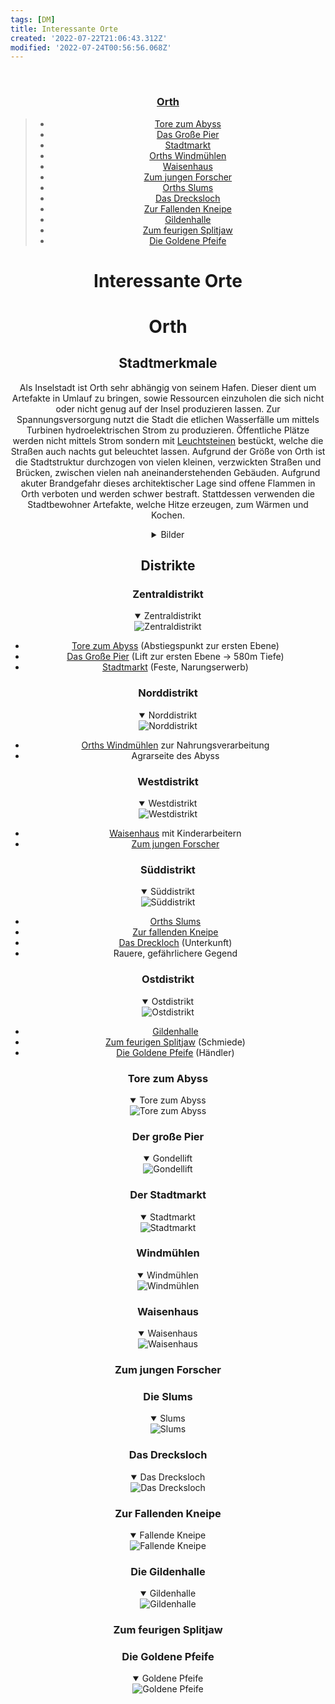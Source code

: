 ```yaml
---
tags: [DM]
title: Interessante Orte
created: '2022-07-22T21:06:43.312Z'
modified: '2022-07-24T00:56:56.068Z'
---
```


<div class="meta_for_parser tablespecs" style="visibility:hidden">Interessante Orte</div>
<div class="grid-container" markdown="1" align="center">
  <div class="nav" markdown="1" align="center">

### [Orth](#13)
> - [Tore zum Abyss](#3)
> - [Das Große Pier](#4)
> - [Stadtmarkt](#5)
> - [Orths Windmühlen](#6)
> - [Waisenhaus](7)
> - [Zum jungen Forscher](#8)
> - [Orths Slums](#9)
> - [Das Drecksloch](#1)
> - [Zur Fallenden Kneipe](#2)
> - [Gildenhalle](#10)
> - [Zum feurigen Splitjaw](#11)
> - [Die Goldene Pfeife](#12)

  </div>
  <div class="main" id="padded" markdown="1" align="center">

# Interessante Orte

# <a name="13"></a> Orth

## Stadtmerkmale

Als Inselstadt ist Orth sehr abhängig von seinem Hafen. Dieser dient um Artefakte in Umlauf zu bringen, sowie Ressourcen einzuholen die sich nicht oder nicht genug auf der Insel produzieren lassen.
Zur Spannungsversorgung nutzt die Stadt die etlichen Wasserfälle um mittels Turbinen hydroelektrischen Strom zu produzieren.
Öffentliche Plätze werden nicht mittels Strom sondern mit [Leuchtsteinen](Artefakte) bestückt, welche die Straßen auch nachts gut beleuchtet lassen.
Aufgrund der Größe von Orth ist die Stadtstruktur durchzogen von vielen kleinen, verzwickten Straßen und Brücken, zwischen vielen nah aneinanderstehenden Gebäuden.
Aufgrund akuter Brandgefahr dieses architektischer Lage sind offene Flammen in Orth verboten und werden schwer bestraft.
Stattdessen verwenden die Stadtbewohner Artefakte, welche Hitze erzeugen, zum Wärmen und Kochen.

<details closed>
  <summary>Bilder</summary>

  <img src="https://cdn.discordapp.com/attachments/1000054154070327356/1000054455762440202/orth3.webp" alt="brücke">

  <img src="https://cdn.discordapp.com/attachments/1000054154070327356/1000054456211210330/orth4.webp" alt="wasserfall">

  <img src="https://cdn.discordapp.com/attachments/1000054154070327356/1000054456618065940/orth5.webp" alt="treppe">

  <img src="https://cdn.discordapp.com/attachments/1000054154070327356/1000054456953618553/orth6.webp" alt="kleiner platz">

  <img src="https://cdn.discordapp.com/attachments/1000054154070327356/1000054477568622712/orth7.webp" alt="dachlandschaft">

  <img src="https://cdn.discordapp.com/attachments/1000054154070327356/1000054477895766046/orth8.webp" alt="blick auf die Stadt">
</details>

## Distrikte

### Zentraldistrikt

<details open>
  <summary>Zentraldistrikt</summary>
  <img src="https://cdn.discordapp.com/attachments/1000054154070327356/1000054478206148761/orth9.webp" alt="Zentraldistrikt">
</details>

  - [Tore zum Abyss](#3) (Abstiegspunkt zur ersten Ebene)
  - [Das Große Pier](#4) (Lift zur ersten Ebene -> 580m Tiefe)
  - [Stadtmarkt](#5) (Feste, Narungserwerb)

### Norddistrikt

<details open>
  <summary>Norddistrikt</summary>
  <img src="https://cdn.discordapp.com/attachments/1000054154070327356/1000054478784958524/orth11.webp" alt="Norddistrikt">
</details>

  - [Orths Windmühlen](#6) zur Nahrungsverarbeitung
  - Agrarseite des Abyss

### Westdistrikt

<details open>
  <summary>Westdistrikt</summary>
  <img src="https://cdn.discordapp.com/attachments/1000054154070327356/1000054455200383087/orth1.webp" alt="Westdistrikt">
</details>

  - [Waisenhaus](7) mit Kinderarbeitern
  - [Zum jungen Forscher](#8) 

### Süddistrikt

<details open>
  <summary>Süddistrikt</summary>
  <img src="https://cdn.discordapp.com/attachments/1000054154070327356/1000054528831402004/orth-slum2.webp" alt="Süddistrikt">
</details>

  - [Orths Slums](#9)
  - [Zur fallenden Kneipe](#2) 
  - [Das Dreckloch](#1) (Unterkunft)
  - Rauere, gefährlichere Gegend

### Ostdistrikt

<details open>
  <summary>Ostdistrikt</summary>
  <img src="https://cdn.discordapp.com/attachments/1000054154070327356/1000054479078564011/orth12.webp" alt="Ostdistrikt">
</details>

  - [Gildenhalle](#10)
  - [Zum feurigen Splitjaw](#11) (Schmiede)
  - [Die Goldene Pfeife](#12) (Händler)

### <a name="3"></a> Tore zum Abyss

<details open>
  <summary>Tore zum Abyss</summary>
  <img src="https://cdn.discordapp.com/attachments/1000054154070327356/1000054480022282341/orth-gate.webp" alt="Tore zum Abyss">
</details>


### <a name="4"></a> Der große Pier

<details open>
  <summary>Gondellift</summary>
  <img src="https://cdn.discordapp.com/attachments/1000054154070327356/1000054499911667742/orth-lift.webp" alt="Gondellift">
</details>


### <a name="5"></a> Der Stadtmarkt

<details open>
  <summary>Stadtmarkt</summary>
  <img src="https://cdn.discordapp.com/attachments/1000054154070327356/1000054500817641502/orth-market.webp" alt="Stadtmarkt">
</details>


### <a name="6"></a> Windmühlen

<details open>
  <summary>Windmühlen</summary>
  <img src="https://cdn.discordapp.com/attachments/1000054154070327356/1000054549656125480/orth-windmill.webp" alt="Windmühlen">
</details>


### <a name="7"></a> Waisenhaus

<details open>
  <summary>Waisenhaus</summary>
  <img src="https://cdn.discordapp.com/attachments/1000054154070327356/1000054501903966258/orth-orphan3.webp" alt="Waisenhaus">
</details>


### <a name="8"></a> Zum jungen Forscher


### <a name="9"></a> Die Slums

<details open>
  <summary>Slums</summary>
  <img src="https://cdn.discordapp.com/attachments/1000054154070327356/1000054547806429205/orth-slum4.webp" alt="Slums">
</details>


### <a name="1"></a> Das Drecksloch

<details open>
  <summary>Das Drecksloch</summary>
  <img src="https://cdn.discordapp.com/attachments/1000054154070327356/1000054521378119800/orth-orphan6.webp" alt="Das Drecksloch">
</details>


### <a name="2"></a> Zur Fallenden Kneipe

<details open>
  <summary>Fallende Kneipe</summary>
  <img src="https://cdn.discordapp.com/attachments/1000054154070327356/1000054523466887218/orth-pub.webp" alt="Fallende Kneipe">
</details>


### <a name="10"></a> Die Gildenhalle

<details open>
  <summary>Gildenhalle</summary>
  <img src="https://cdn.discordapp.com/attachments/1000054154070327356/1000054499131523082/orth-guild.webp" alt="Gildenhalle">
</details>


### <a name="11"></a> Zum feurigen Splitjaw


### <a name="12"></a> Die Goldene Pfeife

<details open>
  <summary>Goldene Pfeife</summary>
  <img src="https://cdn.discordapp.com/attachments/1000054154070327356/1000054524767117342/orth-shop2.webp" alt="Goldene Pfeife">
</details>




  </div>
</div>

